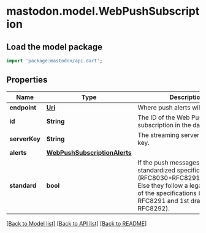 # mastodon.model.WebPushSubscription

## Load the model package
```dart
import 'package:mastodon/api.dart';
```

## Properties
Name | Type | Description | Notes
------------ | ------------- | ------------- | -------------
**endpoint** | [**Uri**](Uri.md) | Where push alerts will be sent to. | 
**id** | **String** | The ID of the Web Push subscription in the database. | 
**serverKey** | **String** | The streaming server's VAPID key. | 
**alerts** | [**WebPushSubscriptionAlerts**](WebPushSubscriptionAlerts.md) |  | [optional] 
**standard** | **bool** | If the push messages follow the standardized specifications (RFC8030+RFC8291+RFC8292). Else they follow a legacy version of the specifications (4th draft of RFC8291 and 1st draft of RFC8292). | [optional] 

[[Back to Model list]](../README.md#documentation-for-models) [[Back to API list]](../README.md#documentation-for-api-endpoints) [[Back to README]](../README.md)


